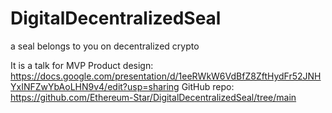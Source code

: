 # DigitalDecentralizedSeal
a seal belongs to you on decentralized crypto

It is a talk for MVP
Product design: https://docs.google.com/presentation/d/1eeRWkW6VdBfZ8ZftHydFr52JNHYxINFZwYbAoLHN9v4/edit?usp=sharing
GitHub repo: https://github.com/Ethereum-Star/DigitalDecentralizedSeal/tree/main
